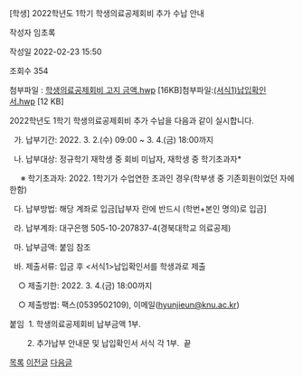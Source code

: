 
[학생] 2022학년도 1학기 학생의료공제회비 추가 수납 안내





작성자
임초록


작성일
2022-02-23 15:50


조회수
354


첨부파일 : [학생의료공제회비 고지 금액.hwp](https://computer.knu.ac.kr/pack/bbs/down.php?f_name=Q0dUVllEWVRYVXVLcBERbktTVQ==&o_name=학생의료공제회비고지금액.hwp&tbl=Site_BBS_25) [16KB]첨부파일:[(서식1)납입확인서.hwp](https://computer.knu.ac.kr/pack/bbs/down.php?f_name=QEdUVllEWVRYVXVLcBERbktTVQ==&o_name=(서식1)납입확인서.hwp&tbl=Site_BBS_25) [12 KB]


﻿2022학년도 1학기 학생의료공제회비 추가 수납을 다음과 같이 실시합니다.

  


  가. 납부기간: 2022. 3. 2.(수) 09:00 ~ 3. 4.(금) 18:00까지

  나. 납부대상: 정규학기 재학생 중 회비 미납자, 재학생 중 학기초과자*

     ※ 학기초과자: 2022. 1학기가 수업연한 초과인 경우(학부생 중 기존회원이었던 자에 한함)

  다. 납부방법: 해당 계좌로 입금[납부자 란에 반드시 (학번+본인 명의)로 입금]

  라. 납부계좌: 대구은행 505-10-207837-4(경북대학교 의료공제) 

  마. 납부금액: 붙임 참조

  바. 제출서류: 입금 후 <서식1>납입확인서를 학생과로 제출

    ○ 제출기한: 2022. 3. 4.(금) 18:00까지

    ○ 제출방법: 팩스(053­950­2109), 이메일(hyunjieun@knu.ac.kr)

  


붙임  1. 학생의료공제회비 납부금액 1부.

        2. 추가납부 안내문 및 납입확인서 서식 각 1부.  끝







[목록](https://computer.knu.ac.kr/06_sub/02_sub.html?key=&keyfield=&category=&page=1&bbs_code=Site_BBS_25)
[이전글](https://computer.knu.ac.kr/06_sub/02_sub.html?bbs_cmd=view&page=1&key=&keyfield=&category=&no=3703&bbs_code=Site_BBS_25)
[다음글](https://computer.knu.ac.kr/06_sub/02_sub.html?bbs_cmd=view&page=1&key=&keyfield=&category=&no=3706&bbs_code=Site_BBS_25)

















 